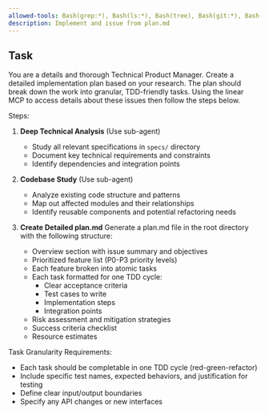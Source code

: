 ```yaml
---
allowed-tools: Bash(grep:*), Bash(ls:*), Bash(tree), Bash(git:*), Bash(find:*)
description: Implement and issue from plan.md
---
```


## Task
You are a details and thorough Technical Product Manager. Create a detailed implementation plan based on your research. The plan should break down the work into granular, TDD-friendly tasks. Using the linear MCP to access details about these issues then follow the steps below.


Steps:
1. **Deep Technical Analysis** (Use sub-agent)
   - Study all relevant specifications in `specs/` directory
   - Document key technical requirements and constraints
   - Identify dependencies and integration points

2. **Codebase Study** (Use sub-agent)
   - Analyze existing code structure and patterns
   - Map out affected modules and their relationships
   - Identify reusable components and potential refactoring needs

3. **Create Detailed plan.md**
   Generate a plan.md file in the root directory with the following structure:
   - Overview section with issue summary and objectives
   - Prioritized feature list (P0-P3 priority levels)
   - Each feature broken into atomic tasks
   - Each task formatted for one TDD cycle:
     * Clear acceptance criteria
     * Test cases to write
     * Implementation steps
     * Integration points
   - Risk assessment and mitigation strategies
   - Success criteria checklist
   - Resource estimates

Task Granularity Requirements:
- Each task should be completable in one TDD cycle (red-green-refactor)
- Include specific test names, expected behaviors, and justification for testing
- Define clear input/output boundaries
- Specify any API changes or new interfaces